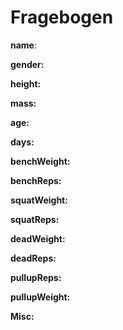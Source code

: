 # Fragebogen

**name**: 

**gender:** 

**height:** 

**mass:** 

**age:** 

**days:** 

**benchWeight:** 

**benchReps:** 

**squatWeight:** 

**squatReps:** 

**deadWeight:** 

**deadReps:** 

**pullupReps:**

**pullupWeight:** 

**Misc:**
